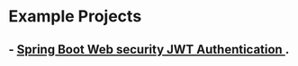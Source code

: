 # Example  Projects
## - [Spring Boot Web security JWT Authentication ](/SpringBoot/web-security-authentication-jwt/).



